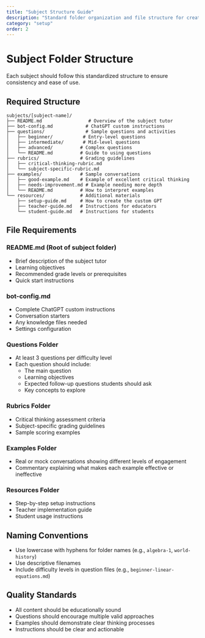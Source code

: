 ```yaml
---
title: "Subject Structure Guide"
description: "Standard folder organization and file structure for creating new subjects"
category: "setup"
order: 2
---
```


# Subject Folder Structure

Each subject should follow this standardized structure to ensure consistency and ease of use.

## Required Structure

```
subjects/[subject-name]/
├── README.md                 # Overview of the subject tutor
├── bot-config.md            # ChatGPT custom instructions
├── questions/               # Sample questions and activities
│   ├── beginner/           # Entry-level questions
│   ├── intermediate/       # Mid-level questions
│   ├── advanced/          # Complex questions
│   └── README.md          # Guide to using questions
├── rubrics/               # Grading guidelines
│   ├── critical-thinking-rubric.md
│   └── subject-specific-rubric.md
├── examples/              # Sample conversations
│   ├── good-example.md    # Example of excellent critical thinking
│   ├── needs-improvement.md # Example needing more depth
│   └── README.md          # How to interpret examples
└── resources/             # Additional materials
    ├── setup-guide.md     # How to create the custom GPT
    ├── teacher-guide.md   # Instructions for educators
    └── student-guide.md   # Instructions for students
```

## File Requirements

### README.md (Root of subject folder)
- Brief description of the subject tutor
- Learning objectives
- Recommended grade levels or prerequisites
- Quick start instructions

### bot-config.md
- Complete ChatGPT custom instructions
- Conversation starters
- Any knowledge files needed
- Settings configuration

### Questions Folder
- At least 3 questions per difficulty level
- Each question should include:
  - The main question
  - Learning objectives
  - Expected follow-up questions students should ask
  - Key concepts to explore

### Rubrics Folder
- Critical thinking assessment criteria
- Subject-specific grading guidelines
- Sample scoring examples

### Examples Folder
- Real or mock conversations showing different levels of engagement
- Commentary explaining what makes each example effective or ineffective

### Resources Folder
- Step-by-step setup instructions
- Teacher implementation guide
- Student usage instructions

## Naming Conventions

- Use lowercase with hyphens for folder names (e.g., `algebra-1`, `world-history`)
- Use descriptive filenames
- Include difficulty levels in question files (e.g., `beginner-linear-equations.md`)

## Quality Standards

- All content should be educationally sound
- Questions should encourage multiple valid approaches
- Examples should demonstrate clear thinking processes
- Instructions should be clear and actionable
